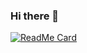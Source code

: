 ### Hi there 👋

[![ReadMe Card](https://github-readme-stats.vercel.app/api?username=gagansday&show_icons=true)](https://github.com/gagansday/gagansday)

<!--
**gagansday/gagansday** is a ✨ _special_ ✨ repository because its `README.md` (this file) appears on your GitHub profile.

Here are some ideas to get you started:

- 🔭 I’m currently working on ...
- 🌱 I’m currently learning ...
- 👯 I’m looking to collaborate on ...
- 🤔 I’m looking for help with ...
- 💬 Ask me about ...
- 📫 How to reach me: ...
- 😄 Pronouns: ...
- ⚡ Fun fact: ...
-->
